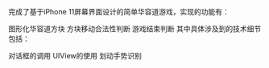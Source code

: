完成了基于iPhone 11屏幕界面设计的简单华容道游戏，实现的功能有：

图形化华容道方块
方块移动合法性判断
游戏结束判断
其中具体涉及到的技术细节包括：

对话框的调用
UIView的使用
划动手势识别
